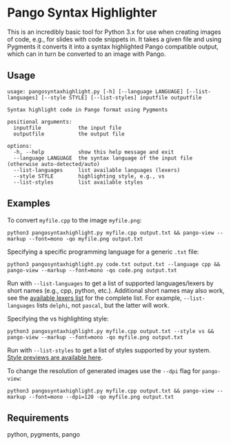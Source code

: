 # Pango Syntax Highlighter

This is an incredibly basic tool for Python 3.x for use when creating images of code, e.g., for slides with code snippets in. It takes a given file and using Pygments it converts it into a syntax highlighted Pango compatible output, which can in turn be converted to an image with Pango.

## Usage

```
usage: pangosyntaxhighlight.py [-h] [--language LANGUAGE] [--list-languages] [--style STYLE] [--list-styles] inputfile outputfile

Syntax highlight code in Pango format using Pygments

positional arguments:
  inputfile            the input file
  outputfile           the output file

options:
  -h, --help           show this help message and exit
  --language LANGUAGE  the syntax language of the input file (otherwise auto-detected/auto)
  --list-languages     list available languages (lexers)
  --style STYLE        highlighting style, e.g., vs
  --list-styles        list available styles
```

## Examples

To convert `myfile.cpp` to the image `myfile.png`:

```python3 pangosyntaxhighlight.py myfile.cpp output.txt && pango-view --markup --font=mono -qo myfile.png output.txt```

Specifying a specific programming language for a generic `.txt` file:

```python3 pangosyntaxhighlight.py code.txt output.txt --language cpp && pango-view --markup --font=mono -qo code.png output.txt```

Run with `--list-languages` to get a list of supported languages/lexers by short names (e.g., cpp, python, etc.). Additional short names may also work, see the [available lexers list](https://pygments.org/docs/lexers/) for the complete list. For example, `--list-languages` lists `delphi`, not `pascal`, but the latter will work.

Specifying the vs highlighting style:

```python3 pangosyntaxhighlight.py myfile.cpp output.txt --style vs && pango-view --markup --font=mono -qo myfile.png output.txt```

Run with `--list-styles` to get a list of styles supported by your system. [Style previews are available here](https://pygments.org/styles/).

To change the resolution of generated images use the `--dpi` flag for `pango-view`:

```python3 pangosyntaxhighlight.py myfile.cpp output.txt && pango-view --markup --font=mono --dpi=120 -qo myfile.png output.txt```


## Requirements

python, pygments, pango
